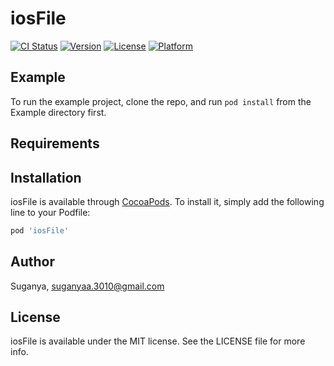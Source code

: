 # iosFile

[![CI Status](https://img.shields.io/travis/Suganya/iosFile.svg?style=flat)](https://travis-ci.org/Suganya/iosFile)
[![Version](https://img.shields.io/cocoapods/v/iosFile.svg?style=flat)](https://cocoapods.org/pods/iosFile)
[![License](https://img.shields.io/cocoapods/l/iosFile.svg?style=flat)](https://cocoapods.org/pods/iosFile)
[![Platform](https://img.shields.io/cocoapods/p/iosFile.svg?style=flat)](https://cocoapods.org/pods/iosFile)

## Example

To run the example project, clone the repo, and run `pod install` from the Example directory first.

## Requirements

## Installation

iosFile is available through [CocoaPods](https://cocoapods.org). To install
it, simply add the following line to your Podfile:

```ruby
pod 'iosFile'
```

## Author

Suganya, suganyaa.3010@gmail.com

## License

iosFile is available under the MIT license. See the LICENSE file for more info.
